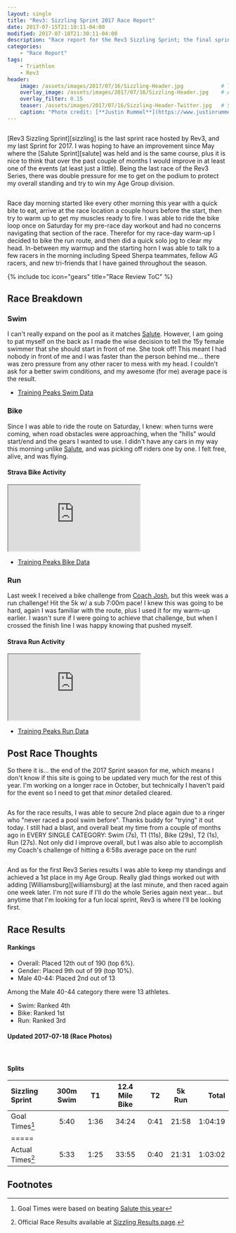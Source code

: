 ```yaml
---
layout: single
title: "Rev3: Sizzling Sprint 2017 Race Report"
date: 2017-07-15T21:10:11-04:00
modified: 2017-07-18T21:30:11-04:00
description: "Race report for the Rev3 Sizzling Sprint; the final sprint race for 2017." 	# For Twitter, not the Title
categories:
    - "Race Report"
tags:
    - Triathlon
    - Rev3
header:
    image: /assets/images/2017/07/16/Sizzling-Header.jpg            # Twitter (use 'overlay_image')
    overlay_image: /assets/images/2017/07/16/Sizzling-Header.jpg    # Article header at 2048x768
    overlay_filter: 0.15
    teaser: /assets/images/2017/07/16/Sizzling-Header-Twitter.jpg   # Shrink image to 575x216
    caption: "Photo credit: [**Justin Rummel**](https://www.justinrummel.com)"
---
```

<figure class="align-left"><a href="{{ site.url }}/assets/images/2017/07/16/Sizzling-LG-1.jpg"><img src="{{ site.url }}/assets/images/2017/07/16/Sizzling-SM-1.jpg" alt="" /></a></figure>[Rev3 Sizzling Sprint][sizzling] is the last sprint race hosted by Rev3, and my last Sprint for 2017.  I was hoping to have an improvement since May where the [Salute Sprint][salute] was held and is the same course, plus it is nice to think that over the past couple of months I would improve in at least one of the events (at least just a little).  Being the last race of the Rev3 Series, there was double pressure for me to get on the podium to protect my overall standing and try to win my Age Group division.

<figure class="align-right"><a href="{{ site.url }}/assets/images/2017/07/16/Sizzling-LG-2.jpg"><img src="{{ site.url }}/assets/images/2017/07/16/Sizzling-SM-2.jpg" alt="" /></a></figure>Race day morning started like every other morning this year with a quick bite to eat, arrive at the race location a couple hours before the start, then try to warm up to get my muscles ready to fire.  I was able to ride the bike loop once on Saturday for my pre-race day workout and had no concerns navigating that section of the race.  Therefor for my race-day warm-up I decided to bike the run route, and then did a quick solo jog to clear my head.  In-between my warmup and the starting horn I was able to talk to a few racers in the morning including Speed Sherpa teammates, fellow AG racers, and new tri-friends that I have gained throughout the season.

<!-- Table of Contents -->
{% include toc icon="gears" title="Race Review ToC" %}

Race Breakdown
---

### Swim

I can't really expand on the pool as it matches [Salute][salute].  However, I am going to pat myself on the back as I made the wise decision to tell the 15y female swimmer that she should start in front of me.  She took off!  This meant I had nobody in front of me and I was faster than the person behind me... there was zero pressure from any other racer to mess with my head.  I couldn't ask for a better swim conditions, and my awesome (for me) average pace is the result.

- [Training Peaks Swim Data](https://home.trainingpeaks.com/athlete/workout/BYSP4GLNLNYCFTI4FEYTRMETSU)

### Bike

Since I was able to ride the route on Saturday, I knew: when turns were coming, when road obstacles were approaching, when the "hills" would start/end and the gears I wanted to use.  I didn't have any cars in my way this morning unlike [Salute][salute], and was picking off riders one by one.  I felt free, alive, and was flying.

#### Strava Bike Activity
<div class="embed-container embed-container-strava">
    <iframe src='https://www.strava.com/activities/1086606294/embed/3fb9521292c57a94955ea99fad6f4478f4d116a7' scrolling='no' allowtransparency webkitAllowFullScreen mozallowfullscreen allowFullScreen></iframe>
</div>

- [Training Peaks Bike Data](https://home.trainingpeaks.com/athlete/workout/CMX2JXGI6WJYRTI4FEYTRMETSU)

### Run

Last week I received a bike challenge from [Coach Josh][ss], but this week was a run challenge!  Hit the 5k w/ a sub 7:00m pace!  I knew this was going to be hard, again I was familiar with the route, plus I used it for my warm-up earlier.  I wasn't sure if I were going to achieve that challenge, but when I crossed the finish line I was happy knowing that pushed myself.

#### Strava Run Activity
<div class="embed-container embed-container-strava">
    <iframe src='https://www.strava.com/activities/1086606254/embed/aeb183beb4973d2cff7b6cb5e36f0613df58124d' scrolling='no' allowtransparency webkitAllowFullScreen mozallowfullscreen allowFullScreen></iframe>
</div>

- [Training Peaks Run Data](https://home.trainingpeaks.com/athlete/workout/B3WGIDDCGXCCNTI4FEYTRMETSU)

Post Race Thoughts
---

So there it is... the end of the 2017 Sprint season for me, which means I don't know if this site is going to be updated very much for the rest of this year.  I'm working on a longer race in October, but technically I haven't paid for the event so I need to get that *minor* detailed cleared.

<figure class="align-right"><a href="{{ site.url }}/assets/images/2017/07/16/Sizzling-LG-3.jpg"><img src="{{ site.url }}/assets/images/2017/07/16/Sizzling-SM-3.jpg" alt="" /></a></figure>As for the race results, I was able to secure 2nd place again due to a ringer who "never raced a pool swim before".  Thanks buddy for "trying" it out today.  I still had a blast, and overall beat my time from a couple of months ago in EVERY SINGLE CATEGORY: Swim (7s), T1 (11s), Bike (29s), T2 (1s), Run (27s).  Not only did I improve overall, but I was also able to accomplish my Coach's challenge of hitting a 6:58s average pace on the run!

<figure class="align-left"><a href="{{ site.url }}/assets/images/2017/07/16/Sizzling-LG-4.jpg"><img src="{{ site.url }}/assets/images/2017/07/16/Sizzling-SM-4.jpg" alt="" /></a></figure>And as for the first Rev3 Series results I was able to keep my standings and achieved a 1st place in my Age Group.  Really glad things worked out with adding [Williamsburg][williamsburg] at the last minute, and then raced again one week later.  I'm not sure if I'll do the whole Series again next year... but anytime that I'm looking for a fun local sprint, Rev3 is where I'll be looking first.


Race Results
---

#### Rankings

- Overall: Placed 12th out of 190 (top 6%).
- Gender: Placed 9th out of 99 (top 10%).
- Male 40-44: Placed 2nd out of 13

Among the Male 40-44 category there were 13 athletes.

- Swim: Ranked 4th
- Bike: Ranked 1st
- Run: Ranked 3rd


#### Updated 2017-07-18 (Race Photos)

<figure class="third">
<a href="{{ site.url }}/assets/images/2017/07/16/Sizzling-PRO-LG-3.jpg"><img src="{{ site.url }}/assets/images/2017/07/16/Sizzling-PRO-SM-3.jpg" alt="" /></a>
<a href="{{ site.url }}/assets/images/2017/07/16/Sizzling-PRO-LG-4.jpg"><img src="{{ site.url }}/assets/images/2017/07/16/Sizzling-PRO-SM-4.jpg" alt="" /></a>
<a href="{{ site.url }}/assets/images/2017/07/16/Sizzling-PRO-LG-7.jpg"><img src="{{ site.url }}/assets/images/2017/07/16/Sizzling-PRO-SM-7.jpg" alt="" /></a>
</figure>


#### Splits

| Sizzling Sprint    | 300m Swim    | T1   | 12.4 Mile Bike | T2   | 5k Run   | Total       |
|:-------------------|:------------:|:----:|:--------------:|:----:|:--------:|------------:|
| Goal Times[^1]     | 5:40         | 1:36 | 34:24          | 0:41 | 21:58    | 1:04:19     |
|=====
| Actual Times[^2]   | 5:33         | 1:25 | 33:55          | 0:40 | 21:31    | 1:03:02     |


Footnotes
---

[^1]: Goal Times were based on beating <a href="{{ site.url }}/salute-2017-race-report/">Salute this year</a>
[^2]: Official Race Results available at [Sizzling Results page][event_results].

[salute]: /salute-2017-race-report/
[williamsburg]: /williamsburg-sprint-2017-race-report/
[ss]: http://www.speedsherpa.com/coaches
[sizzling]: http://rev3tri.com/sizzling-tri/
[event_results]: http://timing.rev3tri.com/mobile/athlete-results/A95237FD-B7C5-497E-A184-E9A2A312A00C/1/54
